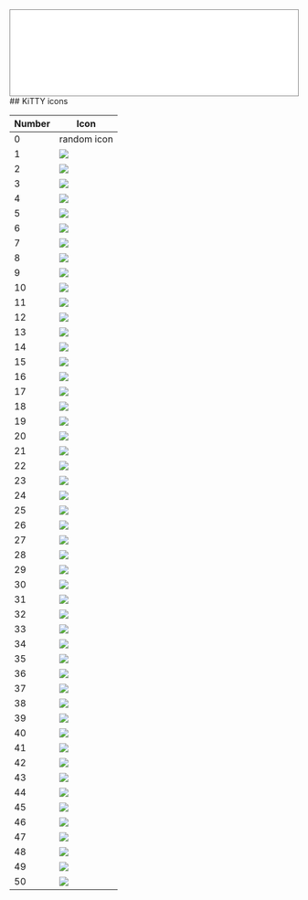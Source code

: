 <div style="text-align: center;"><iframe src="gad.html" frameborder="0" scrolling="no" style="border: 1px solid gray; padding: 0; overflow:hidden; scrolling: no; top:0; left: 0; width: 100%;" onload="this.style.height=(this.contentWindow.document.body.scrollHeight+5)+'px';"></iframe></div>
## KiTTY icons

| Number | Icon |
|--------|------|
|0|random icon|
|1|![](../img/kitty.ico)|
|2|![](../img/putty.ico)|
|3|![](../img/puttyprd.ico)|
|4|![](../img/putty2.ico)|
|5|![](../img/putty3.ico)|
|6|![](../img/coyote.ico)|
|7|![](../img/daffy.ico)|
|8|![](../img/tweety.ico)|
|9|![](../img/sylvester.ico)|
|10|![](../img/0.ico)|
|11|![](../img/1.ico)|
|12|![](../img/2.ico)|
|13|![](../img/3.ico)|
|14|![](../img/4.ico)|
|15|![](../img/5.ico)|
|16|![](../img/6.ico)|
|17|![](../img/7.ico)|
|18|![](../img/8.ico)|
|19|![](../img/9.ico)|
|20|![](../img/porky.ico)|
|21|![](../img/taz.ico)|
|22|![](../img/coq.ico)|
|23|![](../img/elmer.ico)|
|24|![](../img/mars.ico)|
|25|![](../img/speedy.ico)|
|26|![](../img/rocky.ico)|
|27|![](../img/pepepu.ico)|
|28|![](../img/general.ico)|
|29|![](../img/hagar.ico)|
|30|![](../img/jerry.ico)|
|31|![](../img/tom.ico)|
|32|![](../img/snoopy.ico)|
|33|![](../img/woods.ico)|
|34|![](../img/yogi.ico)|
|35|![](../img/scooby.ico)|
|36|![](../img/shaggy.ico)|
|37|![](../img/freddie.ico)|
|38|![](../img/velma.ico)|
|39|![](../img/daphne.ico)|
|40|![](../img/woody.ico)|
|41|![](../img/sam.ico)|
|42|![](../img/runner.ico)|
|43|![](../img/bunny.ico)|
|44|![](../img/hellokitty.ico)|
|45|![](../img/puttycyg.ico)|
|46|![](../img/putty4.ico)|
|47|![](../img/putty5.ico)|
|48|![](../img/putty6.ico)|
|49|![](../img/putty7.ico)|
|50|![](../img/putty8.ico)|
